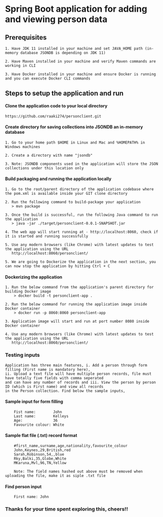 
# Spring Boot application for adding and viewing person data

## Prerequisites
    1. Have JDK 11 installed in your machine and set JAVA_HOME path (in-memory database JSONDB is depending on JDK 11)
    
    2. Have Maven installed in your machine and verify Maven commands are working in CLI
    
    3. Have Docker installed in your machine and ensure Docker is running and you can execute Docker CLI commands

## Steps to setup the application and run

#### Clone the application code to your local directory
    https://github.com/raaki274/personclient.git

#### Create directory for saving collections into JSONDB an in-memory database
    1. Go to your home path $HOME in Linux and Mac and %HOMEPATH% in Windows machines
    
    2. Create a directory with name "jsondb"
    
    3. Note: JSONDB components used in the application will store the JSON collections under this location only
    
#### Build packaging and running the application locally
    1. Go to the root/parent directory of the application codebase where the pom.xml is available inside your GIT clone directory
    
    2. Run the following command to build-package your application
       > mvn package
       
    3. Once the build is successful, run the following Java command to run the application
       > java -jar ./target/personclient-0.0.1-SNAPSHOT.jar
       
    4. The web app will start running at - http://localhost:8060, check if it is started and running successfully
    
    5. Use any modern browsers (like Chrome) with latest updates to test the application using the URL
       http://localhost:8060/personclient/
    
    5. We are going to Dockerize the application in the next section, you can now stop the application by hitting Ctrl + C
    
#### Dockerizing the application
    1. Run the below command from the application's parent directory for building Docker image
        > docker build -t personclient-app .
    
    2. Run the below command for running the application image inside Docker container
        > docker run -p 8060:8060 personclient-app
    
    3. Application image will start and run at port number 8080 inside Docker container
    
    4. Use any modern browsers (like Chrome) with latest updates to test the application using the URL
       http://localhost:8060/personclient/

### Testing inputs
    Application has three main features, i. Add a person through form filling (First name is mandatory here), 
    ii. Upload a text file will have multiple person records, file must have totally five fields with comma seperated
    and can have any number of records and iii. View the person by person ID (which is First name) and view all records 
    in the Person collection. Find below the sample inputs,
    
   #### Sample input for form filling
        Fist name:        John
        Last name:        Kelleys
        Age:              36
        Favourite colour: White
   
   #### Sample flat file (.txt) record format
        #first_name,surname,age,nationality,favourite_colour
        John,Keynes,29,British,red
        Sarah,Robinson,54,,blue
        Rky,Balki,35,Globe,White
        MKaruna,Mvl,96,TN,Yellow
   
        Note: The field names hashed out above must be removed when uploading the file, make it as siple .txt file
   
   #### Find person input
        First name: John


### Thanks for your time spent exploring this, cheers!!
